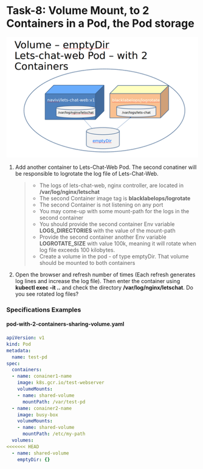 # Task-8: Volume Mount, to 2 Containers in a Pod, the Pod storage
![Lets-Chat Architecture](2-containers-pod.png)
1. Add another container to Lets-Chat-Web Pod. The second conatiner will be 
   responsible to logrotate the log file of Lets-Chat-Web.
   > * The logs of lets-chat-web, nginx controller, are located in **/var/log/nginx/letschat**
   > * The second Container image tag is **blacklabelops/logrotate**
   > * The second Container is not listening on any port
   > * You may come-up with some mount-path for the logs in the second container
   > * You should provide the second container Env variable **LOGS_DIRECTORIES** with the value of the mount-path
   > * Provide the second container another Env variable **LOGROTATE_SIZE** with value 100k, meaning it will rotate when log file exceeds 100 kilobytes.
   > * Create a volume in the pod - of type emptyDir. That volume should be mounted to both containers
2. Open the browser and refresh number of times (Each refresh generates log lines and increase the log file). Then enter the container using **kubectl exec -it ..** and check the directory **/var/log/nginx/letschat**. Do you see rotated log files?
  
### Specifications Examples
#### pod-with-2-containers-sharing-volume.yaml
```yaml
apiVersion: v1
kind: Pod
metadata:
  name: test-pd
spec:
  containers:
  - name: conainer1-name
    image: k8s.gcr.io/test-webserver
    volumeMounts:
    - name: shared-volume
      mountPath: /var/test-pd
  - name: conainer2-name
    image: busy-box
    volumeMounts:
    - name: shared-volume
      mountPath: /etc/my-path
  volumes:
<<<<<<< HEAD
  - name: shared-volume
    emptyDir: {}
```
